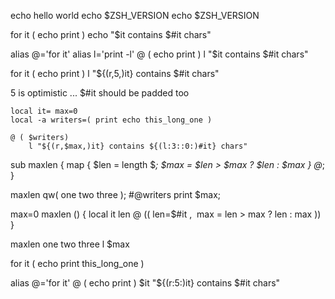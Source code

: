 echo hello world
echo $ZSH_VERSION
echo $ZSH_VERSION

for it ( echo print )
    echo "$it contains $#it chars"

alias @='for it'
alias l='print -l'
@ ( echo print )
    l "$it contains $#it chars"

for it ( echo print )
    l "${(r,5,)it} contains $#it chars"

5 is optimistic ...
$#it should be padded too

    local it= max=0
    local -a writers=( print echo this_long_one )

    @ ( $writers)
        l "${(r,$max,)it} contains ${(l:3::0:)#it} chars"

sub maxlen {
    map {
        $len = length $_;
        $max =
            $len > $max
            ? $len : $max
    } @_;
}

maxlen qw( one two three ); #@writers
print $max;

max=0
maxlen () {
    local it len
    @ (( len=$#it , 
         max = len > max ? len : max
    ))
 }

maxlen one two three
l $max

for it ( echo print this_long_one )


alias @='for it'
@ ( echo print )
    $it "${(r:5:)it} contains $#it chars"


